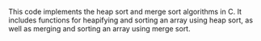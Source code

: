 This code implements the heap sort and merge sort algorithms in C. It includes functions for heapifying and sorting an array using heap sort, as well as merging and sorting an array using merge sort.

